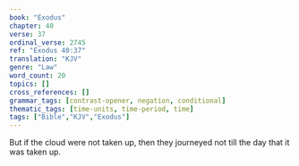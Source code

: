 ```yaml
---
book: "Exodus"
chapter: 40
verse: 37
ordinal_verse: 2745
ref: "Exodus 40:37"
translation: "KJV"
genre: "Law"
word_count: 20
topics: []
cross_references: []
grammar_tags: [contrast-opener, negation, conditional]
thematic_tags: [time-units, time-period, time]
tags: ["Bible","KJV","Exodus"]
---
```

But if the cloud were not taken up, then they journeyed not till the day that it was taken up.
